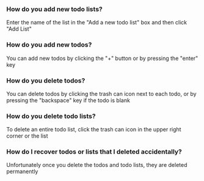 ### How do you add new todo lists?

Enter the name of the list in the "Add a new todo list" box and then click "Add List"

### How do you add new todos?

You can add new todos by clicking the "+" button or by pressing the "enter" key

### How do you delete todos?

You can delete todos by clicking the trash can icon next to each todo, or by pressing the "backspace" key if the todo is blank

### How do you delete todo lists?

To delete an entire todo list, click the trash can icon in the upper right corner or the list

### How do I recover todos or lists that I deleted accidentally?

Unfortunately once you delete the todos and todo lists, they are deleted permanently